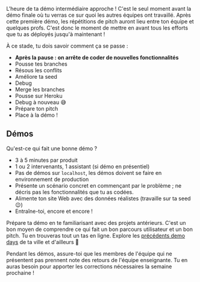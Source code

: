 L'heure de ta démo intermédiaire approche ! C'est le seul moment avant la démo finale où tu verras ce sur quoi les autres équipes ont travaillé. Après cette première démo, les répétitions de pitch auront lieu entre ton équipe et quelques profs. C'est donc le moment de mettre en avant tous les efforts que tu as déployés jusqu'à maintenant !

À ce stade, tu dois savoir comment ça se passe :
- **Après la pause : on arrête de coder de nouvelles fonctionnalités**
- Pousse tes branches
- Résous les conflits
- Améliore ta seed
- Debug
- Merge les branches
- Pousse sur Heroku
- Debug à nouveau 😅
- Prépare ton pitch
- Place à la démo !

## Démos

Qu'est-ce qui fait une bonne démo ?
- 3 à 5 minutes par produit
- 1 ou 2 intervenants, 1 assistant (si démo en présentiel)
- Pas de démos sur `localhost`, les démos doivent se faire en environnement de production
- Présente un scénario concret en commençant par le problème ; ne décris pas les fonctionnalités que tu as codées.
- Alimente ton site Web avec des données réalistes (travaille sur ta seed 😉)
- Entraîne-toi, encore et encore !

Prépare ta démo en te familiarisant avec des projets antérieurs. C'est un bon moyen de comprendre ce qui fait un bon parcours utilisateur et un bon pitch. Tu en trouveras tout un tas en ligne.
Explore les [précédents demo days](https://www.youtube.com/playlist?list=PLkbmdtbypn7R_BN6nFX-XZc7uDyMSxhye) de ta ville et d'ailleurs 🚀

Pendant les démos, assure-toi que les membres de l'équipe qui ne présentent pas prennent note des retours de l'équipe enseignante. Tu en auras besoin pour apporter les corrections nécessaires la semaine prochaine !
